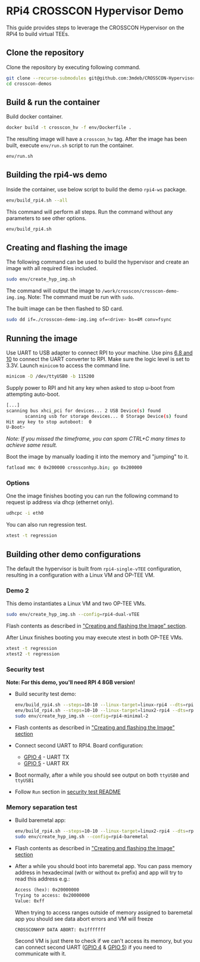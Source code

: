 # RPi4 CROSSCON Hypervisor Demo

This guide provides steps to leverage the CROSSCON Hypervisor on the RPi4 to
build virtual TEEs.

## Clone the repository

Clone the repository by executing following command.

```bash
git clone --recurse-submodules git@github.com:3mdeb/CROSSCON-Hypervisor-and-TEE-Isolation-Demos.git crosscon-demos && \
cd crosscon-demos
```

## Build & run the container

Build docker container.

```bash
docker build -t crosscon_hv -f env/Dockerfile .
```

The resulting image will have a `crosscon_hv` tag.
After the image has been built, execute `env/run.sh` script to run
the container.

```bash
env/run.sh
```

## Building the rpi4-ws demo

Inside the container, use below script to build the demo `rpi4-ws` package.

```bash
env/build_rpi4.sh --all
```

This command will perform all steps. Run the command without any parameters to
see other options.

```bash
env/build_rpi4.sh
```

## Creating and flashing the image

The following command can be used to build the hypervisor and create an image
with all required files included.

```bash
sudo env/create_hyp_img.sh
```

The command will output the image to `/work/crosscon/crosscon-demo-img.img`.
Note: The command must be run with `sudo`.

The built image can be then flashed to SD card.

```bash
sudo dd if=./crosscon-demo-img.img of=<drive> bs=4M conv=fsync
```

## Running the image

Use UART to USB adapter to connect RPI to your machine. Use pins
[6,8 and 10](https://www.raspberrypi.com/documentation/computers/raspberry-pi.html#gpio)
to connect the UART converter to RPI. Make sure the logic level is set to 3.3V.
Launch `minicom` to access the command line.

```bash
minicom -D /dev/ttyUSB0 -b 115200
```

Supply power to RPI and hit any key when asked to stop u-boot from attempting
auto-boot.

```bash
[...]
scanning bus xhci_pci for devices... 2 USB Device(s) found
       scanning usb for storage devices... 0 Storage Device(s) found
Hit any key to stop autoboot:  0
U-Boot>
```

_Note: If you missed the timeframe, you can spam CTRL+C many times to achieve
same result._

Boot the image by manually loading it into the memory and "jumping" to it.

```bash
fatload mmc 0 0x200000 crossconhyp.bin; go 0x200000
```

### Options

One the image finishes booting you can run the following command to request ip
address via dhcp (ethernet only).

```bash
udhcpc -i eth0
```

You can also run regression test.

```bash
xtest -t regression
```

## Building other demo configurations

The default the hypervisor is built from `rpi4-single-vTEE` configuration,
resulting in a configuration with a Linux VM and OP-TEE VM.

### Demo 2
This demo instantiates a Linux VM and two OP-TEE VMs.

```bash
sudo env/create_hyp_img.sh --config=rpi4-dual-vTEE
```

Flash contents as described in
["Creating and flashing the Image" section](#creating-and-flashing-the-image).

After Linux finishes booting you may execute xtest in both OP-TEE VMs.

```bash
xtest -t regression
xtest2 -t regression
```

### Security test

**Note: For this demo, you'll need RPI 4 8GB version!**

* Build security test demo:

  ```bash
  env/build_rpi4.sh --steps=10-10 --linux-target=linux-rpi4 --dts=rpi4-ws/rpi4-minimal.dts && \
  env/build_rpi4.sh --steps=10-10 --linux-target=linux2-rpi4 --dts=rpi4-ws/rpi4-minimal2.dts && \
  sudo env/create_hyp_img.sh --config=rpi4-minimal-2
  ```

* Flash contents as described in
["Creating and flashing the Image" section](#creating-and-flashing-the-image)

* Connect second UART to RPI4. Board configuration:
    - [GPIO 4](https://pinout.xyz/pinout/pin7_gpio4/) - UART TX
    - [GPIO 5](https://pinout.xyz/pinout/pin29_gpio5/) - UART RX

* Boot normally, after a while you should see output on both `ttyUSB0` and
  `ttyUSB1`

* Follow `Run` section in [security test README](../security_test/README.md#run)

### Memory separation test

* Build baremetal app:

  ```sh
  env/build_rpi4.sh --steps=10-10 --linux-target=linux2-rpi4 --dts=rpi4-ws/rpi4-minimal2.dts && \
  sudo env/create_hyp_img.sh --config=rpi4-baremetal
  ```
* Flash contents as described in
["Creating and flashing the Image" section](#creating-and-flashing-the-image)

* After a while you should boot into baremetal app. You can pass memory address
  in hexadecimal (with or without `0x` prefix) and app will try to read this
  address e.g.:

    ```txt
    Access (hex): 0x20000000
    Trying to access: 0x20000000
    Value: 0xff
    ```

    When trying to access ranges outside of memory assigned to baremetal app you
    should see data abort errors and VM will freeze

    ```txt
    CROSSCONHYP DATA ABORT: 0x1fffffff
    ```

    Second VM is just there to check if we can't access its memory, but you can
    connect second UART ([GPIO 4](https://pinout.xyz/pinout/pin7_gpio4) & [GPIO
    5](https://pinout.xyz/pinout/pin29_gpio5)) if you need to communicate with
    it.
